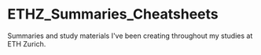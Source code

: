 # ETHZ_Summaries_Cheatsheets
Summaries and study materials I've been creating throughout my studies at ETH Zurich.
